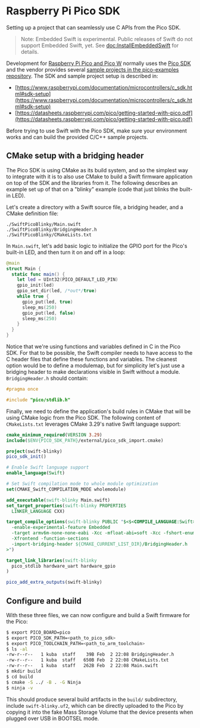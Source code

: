 # Raspberry Pi Pico SDK

Setting up a project that can seamlessly use C APIs from the Pico SDK.

> Note: Embedded Swift is experimental. Public releases of Swift do not support Embedded Swift, yet. See <doc:InstallEmbeddedSwift> for details.

Development for [Raspberry Pi Pico and Pico W](https://www.raspberrypi.com/products/raspberry-pi-pico/) normally uses the [Pico SDK](https://github.com/raspberrypi/pico-sdk) and the vendor provides several [sample projects in the pico-examples repository](https://github.com/raspberrypi/pico-examples). The SDK and sample project setup is described in:

- [https://www.raspberrypi.com/documentation/microcontrollers/c_sdk.html#sdk-setup](https://www.raspberrypi.com/documentation/microcontrollers/c_sdk.html#sdk-setup)
- [https://datasheets.raspberrypi.com/pico/getting-started-with-pico.pdf](https://datasheets.raspberrypi.com/pico/getting-started-with-pico.pdf)

Before trying to use Swift with the Pico SDK, make sure your environment works and can build the provided C/C++ sample projects.

## CMake setup with a bridging header

The Pico SDK is using CMake as its build system, and so the simplest way to integrate with it is to also use CMake to build a Swift firmware application on top of the SDK and the libraries from it. The following describes an example set up of that on a "blinky" example (code that just blinks the built-in LED).

Let's create a directory with a Swift source file, a bridging header, and a CMake definition file:

```
./SwiftPicoBlinky/Main.swift
./SwiftPicoBlinky/BridgingHeader.h
./SwiftPicoBlinky/CMakeLists.txt
```

In `Main.swift`, let's add basic logic to initialize the GPIO port for the Pico's built-in LED, and then turn it on and off in a loop:

```swift
@main
struct Main {
  static func main() {
    let led = UInt32(PICO_DEFAULT_LED_PIN)
    gpio_init(led)
    gpio_set_dir(led, /*out*/true)
    while true {
      gpio_put(led, true)
      sleep_ms(250)
      gpio_put(led, false)
      sleep_ms(250)
    }
  }
}
```

Notice that we're using functions and variables defined in C in the Pico SDK. For that to be possible, the Swift compiler needs to have access to the C header files that define these functions and variables. The cleanest option would be to define a modulemap, but for simplicity let's just use a bridging header to make declarations visible in Swift without a module. `BridgingHeader.h` should contain:

```c
#pragma once

#include "pico/stdlib.h"
```

Finally, we need to define the application's build rules in CMake that will be using CMake logic from the Pico SDK. The following content of `CMakeLists.txt` leverages CMake 3.29's native Swift language support:

```cmake
cmake_minimum_required(VERSION 3.29)
include($ENV{PICO_SDK_PATH}/external/pico_sdk_import.cmake)

project(swift-blinky)
pico_sdk_init()

# Enable Swift language support
enable_language(Swift)

# Set Swift compilation mode to whole module optimization
set(CMAKE_Swift_COMPILATION_MODE wholemodule)

add_executable(swift-blinky Main.swift)
set_target_properties(swift-blinky PROPERTIES 
  LINKER_LANGUAGE CXX)

target_compile_options(swift-blinky PUBLIC "$<$<COMPILE_LANGUAGE:Swift>:SHELL:
  -enable-experimental-feature Embedded
  -target armv6m-none-none-eabi -Xcc -mfloat-abi=soft -Xcc -fshort-enums
  -Xfrontend -function-sections
  -import-bridging-header ${CMAKE_CURRENT_LIST_DIR}/BridgingHeader.h
>")

target_link_libraries(swift-blinky
  pico_stdlib hardware_uart hardware_gpio
)

pico_add_extra_outputs(swift-blinky)
```

## Configure and build

With these three files, we can now configure and build a Swift firmware for the Pico:

```bash
$ export PICO_BOARD=pico
$ export PICO_SDK_PATH=<path_to_pico_sdk>
$ export PICO_TOOLCHAIN_PATH=<path_to_arm_toolchain>
$ ls -al
-rw-r--r--   1 kuba  staff    39B Feb  2 22:08 BridgingHeader.h
-rw-r--r--   1 kuba  staff   650B Feb  2 22:08 CMakeLists.txt
-rw-r--r--   1 kuba  staff   262B Feb  2 22:08 Main.swift
$ mkdir build
$ cd build
$ cmake -S ../ -B . -G Ninja
$ ninja -v
```

This should produce several build artifacts in the `build/` subdirectory, include `swift-blinky.uf2`, which can be directly uploaded to the Pico by copying it into the fake Mass Storage Volume that the device presents when plugged over USB in BOOTSEL mode.
